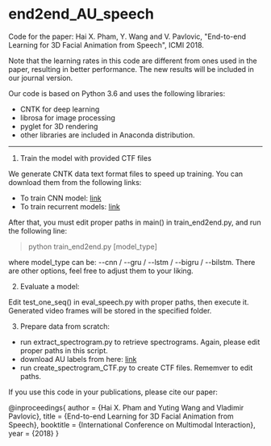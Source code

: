 # end2end_AU_speech
Code for the paper: 
Hai X. Pham, Y. Wang and V. Pavlovic, "End-to-end Learning for 3D Facial Animation from Speech", ICMI 2018.

Note that the learning rates in this code are different from ones used in the paper, resulting in better performance. The new results will be included in our journal version.

Our code is based on Python 3.6 and uses the following libraries:
- CNTK for deep learning
- librosa for image processing
- pyglet for 3D rendering
- other libraries are included in Anaconda distribution.
---
1. Train the model with provided CTF files

We generate CNTK data text format files to speed up training. You can download them from the following links:
* To train CNN model: [link](https://drive.google.com/open?id=18nve_2P-3x0i245pEsm-npxHVtED_Zis)
* To train recurrent models: [link](https://drive.google.com/open?id=1xkoMQ7sxrDtU4oLq9VaXfWhNEigwF8zz)

After that, you must edit proper paths in main() in train_end2end.py, and run the following line:

> python train_end2end.py [model_type]

where model_type can be: --cnn / --gru / --lstm / --bigru / --bilstm. There are other options, feel free to adjust them to your liking.

2. Evaluate a model:

Edit test_one_seq() in eval_speech.py with proper paths, then execute it. Generated video frames will be stored in the specified folder.

3. Prepare data from scratch:

* run extract_spectrogram.py to retrieve spectrograms. Again, please edit proper paths in this script.
* download AU labels from here: [link](https://drive.google.com/open?id=1lhBKAHm2Vw_6MAdp6KK-uPVlXj_UBK-3)
* run create_spectrogram_CTF.py to create CTF files. Rememver to edit paths.

If you use this code in your publications, please cite our paper:

@inproceedings{
author = {Hai X. Pham and Yuting Wang and Vladimir Pavlovic},
title = {End-to-end Learning for 3D Facial Animation from Speech},
booktitle = {International Conference on Multimodal Interaction},
year = {2018}
}
